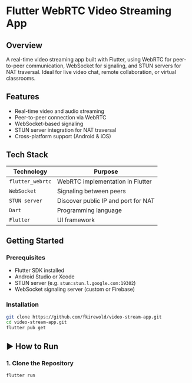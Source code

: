 # Flutter WebRTC Video Streaming App

## Overview
A real-time video streaming app built with Flutter, using WebRTC for peer-to-peer communication, WebSocket for signaling, and STUN servers for NAT traversal. Ideal for live video chat, remote collaboration, or virtual classrooms.

## Features
- Real-time video and audio streaming
- Peer-to-peer connection via WebRTC
- WebSocket-based signaling
- STUN server integration for NAT traversal
- Cross-platform support (Android & iOS)

## Tech Stack

| Technology        | Purpose                                 |
|-------------------|------------------------------------------|
| `flutter_webrtc`  | WebRTC implementation in Flutter         |
| `WebSocket`       | Signaling between peers                  |
| `STUN server`     | Discover public IP and port for NAT      |
| `Dart`            | Programming language                     |
| `Flutter`         | UI framework                             |

## Getting Started

### Prerequisites
- Flutter SDK installed
- Android Studio or Xcode
- STUN server (e.g. `stun:stun.l.google.com:19302`)
- WebSocket signaling server (custom or Firebase)

### Installation
```bash
git clone https://github.com/fkirewold/video-stream-app.git
cd video-stream-app.git
flutter pub get
```
## ▶️ How to Run

### 1. Clone the Repository
```bash
flutter run
```
